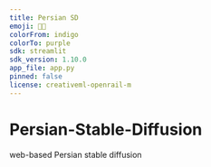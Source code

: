 ```yaml
---
title: Persian SD
emoji: 🐱‍🚀
colorFrom: indigo
colorTo: purple
sdk: streamlit
sdk_version: 1.10.0
app_file: app.py
pinned: false
license: creativeml-openrail-m
---
```


# Persian-Stable-Diffusion
web-based Persian stable diffusion
